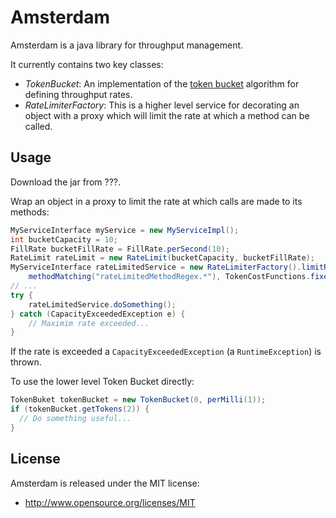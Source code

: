 Amsterdam
=========

Amsterdam is a java library for throughput management.

It currently contains two key classes:
- *TokenBucket*: An implementation of the [token bucket](http://en.wikipedia.org/wiki/Token_bucket) algorithm 
for defining throughput rates. 
- *RateLimiterFactory*: This is a higher level service for decorating an object with a proxy which will limit 
the rate at which a method can be called. 


Usage
-----

Download the jar from ???.

Wrap an object in a proxy to limit the rate at which calls are made to its methods: 

```java
MyServiceInterface myService = new MyServiceImpl();
int bucketCapacity = 10;
FillRate bucketFillRate = FillRate.perSecond(10);
RateLimit rateLimit = new RateLimit(bucketCapacity, bucketFillRate);
MyServiceInterface rateLimitedService = new RateLimiterFactory().limitRate(myService, 
	methodMatching("rateLimitedMethodRegex.*"), TokenCostFunctions.fixedCost(1), rateLimit);
// ...
try {
	rateLimitedService.doSomething();
} catch (CapacityExceededException e) {
	// Maximim rate exceeded...
}

```

If the rate is exceeded a `CapacityExceededException` (a `RuntimeException`) is thrown.

To use the lower level Token Bucket directly:

```java
TokenBuket tokenBucket = new TokenBucket(0, perMilli(1));
if (tokenBucket.getTokens(2)) {
  // Do something useful...
}
```

License
------

Amsterdam is released under the MIT license:
- http://www.opensource.org/licenses/MIT
